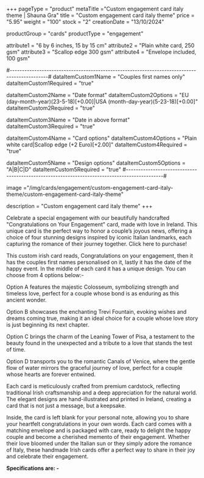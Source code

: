 +++
pageType = "product"
metaTitle ="Custom engagement card italy theme | Shauna Gra"
title = "Custom engagement card italy theme"
price = "5.95"
weight = "100"
stock = "2"
creationDate = "13/10/2024"

productGroup = "cards"
productType = "engagement"

attribute1 = "6 by 6 inches, 15 by 15 cm" 
attribute2 = "Plain white card, 250 gsm"
attribute3 = "Scallop edge 300 gsm"
attribute4 = "Envelope included, 100 gsm"

#---------------------------------------------------------------------------------------------#
dataItemCustom1Name = "Couples first names only"
dataItemCustom1Required = "true"

dataItemCustom2Name = "Date format"
dataItemCustom2Options = "EU (day-month-year)(23-5-18)[+0.00]|USA (month-day-year)(5-23-18)[+0.00]"
dataItemCustom2Required = "true"

dataItemCustom3Name = "Date in above format"
dataItemCustom3Required = "true"

dataItemCustom4Name = "Card options"
dataItemCustom4Options = "Plain white card|Scallop edge (+2 Euro)[+2.00]"
dataItemCustom4Required = "true"

dataItemCustom5Name = "Design options"
dataItemCustom5Options = "A|B|C|D"
dataItemCustom5Required = "true"
#---------------------------------------------------------------------------------------------#
 
image ="/img/cards/engagement/custom-engagement-card-italy-theme/custom-engagement-card-italy-theme"
 
description = "Custom engagement card italy theme"
+++

Celebrate a special engagement with our beautifully handcrafted "Congratulations on Your Engagement"
card, made with love in Ireland. This unique card is the perfect way to honor a couple’s joyous news,
offering a choice of four stunning designs inspired by iconic Italian landmarks, each capturing the
romance of their journey together. Click here to purchase!

This custom irish card reads, Congratulations on your engagement, then it has the couples first names
personalised on it, lastly it has the date of the happy event. In the middle of each card it has a unique
design. You can choose from 4 options below:-

Option A features the majestic Colosseum, symbolizing strength and timeless love, perfect for a couple
whose bond is as enduring as this ancient wonder.

Option B showcases the enchanting Trevi Fountain, evoking wishes and dreams coming true, making it
an ideal choice for a couple whose love story is just beginning its next chapter.

Option C brings the charm of the Leaning Tower of Pisa, a testament to the beauty found in the
unexpected and a tribute to a love that stands the test of time.

Option D transports you to the romantic Canals of Venice, where the gentle flow of water mirrors the
graceful journey of love, perfect for a couple whose hearts are forever entwined.

Each card is meticulously crafted from premium cardstock, reflecting traditional Irish craftsmanship and a
deep appreciation for the natural world. The elegant designs are hand-illustrated and printed in Ireland,
creating a card that is not just a message, but a keepsake.

Inside, the card is left blank for your personal note, allowing you to share your heartfelt congratulations in
your own words. Each card comes with a matching envelope and is packaged with care, ready to delight
the happy couple and become a cherished memento of their engagement.
Whether their love bloomed under the Italian sun or they simply adore the romance of Italy, these
handmade Irish cards offer a perfect way to share in their joy and celebrate their engagement.

**Specifications are: -**
